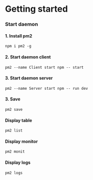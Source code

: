
# Getting started 

### Start daemon

#### 1. Install pm2
```
npm i pm2 -g
```
#### 2. Start daemon client
```
pm2 --name Client start npm -- start
```
#### 3. Start daemon server
```
pm2 --name Server start npm -- run dev
```
#### 3. Save
```
pm2 save
```
#### Display table
```
pm2 list
```
#### Display monitor
```
pm2 monit
```
#### Display logs
```
pm2 logs
```